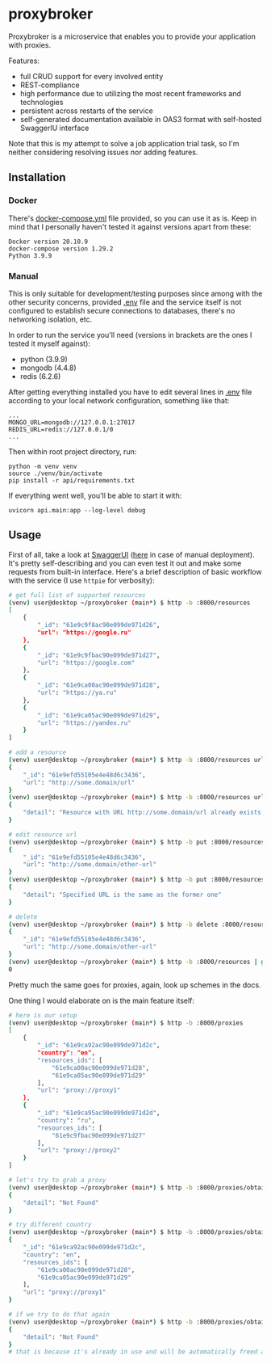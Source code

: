 # proxybroker
Proxybroker is a microservice that enables you to provide your application with proxies.

Features:
 - full CRUD support for every involved entity
 - REST-compliance
 - high performance due to utilizing the most recent frameworks and technologies
 - persistent across restarts of the service
 - self-generated documentation available in OAS3 format with self-hosted SwaggerIU interface

Note that this is my attempt to solve a job application trial task, so I'm neither considering resolving issues nor adding features.

## Installation

### Docker

There's [docker-compose.yml](./docker-compose.yml) file provided, so you can use it as is.
Keep in mind that I personally haven't tested it against versions apart from these:
```
Docker version 20.10.9
docker-compose version 1.29.2
Python 3.9.9
```
### Manual

This is only suitable for development/testing purposes since among with the other security concerns, provided [.env](./.env) file and the service itself is not configured to establish secure connections to databases, there's no networking isolation, etc.

In order to run the service you'll need (versions in brackets are the ones I tested it myself against):
 - python (3.9.9)
 - mongodb (4.4.8)
 - redis (6.2.6)

After getting everything installed you have to edit several lines in [.env](./.env) file according to your local network configuration, something like that:
```
...
MONGO_URL=mongodb://127.0.0.1:27017
REDIS_URL=redis://127.0.0.1/0
...
```
Then within root project directory, run:
```
python -m venv venv
source ./venv/bin/activate
pip install -r api/requirements.txt

```
If everything went well, you'll be able to start it with:
```
uvicorn api.main:app --log-level debug
```

## Usage

First of all, take a look at [SwaggerUI](http://127.0.0.1:8080/docs) ([here](http://127.0.0.1:8000/docs) in case of manual deployment). It's pretty self-describing and you can even test it out and make some requests from built-in interface.
Here's a brief description of basic workflow with the service (I use `httpie` for verbosity):
```bash
# get full list of supported resources
(venv) user@desktop ~/proxybroker (main*) $ http -b :8000/resources
[
    {
        "_id": "61e9c9f8ac90e099de971d26",
        "url": "https://google.ru"
    },
    {
        "_id": "61e9c9fbac90e099de971d27",
        "url": "https://google.com"
    },
    {
        "_id": "61e9ca00ac90e099de971d28",
        "url": "https://ya.ru"
    },
    {
        "_id": "61e9ca05ac90e099de971d29",
        "url": "https://yandex.ru"
    }
]

# add a resource
(venv) user@desktop ~/proxybroker (main*) $ http -b :8000/resources url=http://some.domain/url
{
    "_id": "61e9efd55105e4e48d6c3436",
    "url": "http://some.domain/url"
}
(venv) user@desktop ~/proxybroker (main*) $ http -b :8000/resources url=http://some.domain/url
{
    "detail": "Resource with URL http://some.domain/url already exists with ID 61e9efd55105e4e48d6c3436"
}

# edit resource url
(venv) user@desktop ~/proxybroker (main*) $ http -b put :8000/resources/61e9efd55105e4e48d6c3436 url=http://some.domain/other-url
{
    "_id": "61e9efd55105e4e48d6c3436",
    "url": "http://some.domain/other-url"
}
(venv) user@desktop ~/proxybroker (main*) $ http -b put :8000/resources/61e9efd55105e4e48d6c3436 url=http://some.domain/other-url
{
    "detail": "Specified URL is the same as the former one"
}

# delete
(venv) user@desktop ~/proxybroker (main*) $ http -b delete :8000/resources/61e9efd55105e4e48d6c3436
{
    "_id": "61e9efd55105e4e48d6c3436",
    "url": "http://some.domain/other-url"
}
(venv) user@desktop ~/proxybroker (main*) $ http -b :8000/resources | grep 61e9efd55105e4e48d6c3436 | wc -l
0
```
Pretty much the same goes for proxies, again, look up schemes in the docs.

One thing I would elaborate on is the main feature itself:
```bash
# here is our setup
(venv) user@desktop ~/proxybroker (main*) $ http -b :8000/proxies
[
    {
        "_id": "61e9ca92ac90e099de971d2c",
        "country": "en",
        "resources_ids": [
            "61e9ca00ac90e099de971d28",
            "61e9ca05ac90e099de971d29"
        ],
        "url": "proxy://proxy1"
    },
    {
        "_id": "61e9ca95ac90e099de971d2d",
        "country": "ru",
        "resources_ids": [
            "61e9c9fbac90e099de971d27"
        ],
        "url": "proxy://proxy2"
    }
]

# let's try to grab a proxy
(venv) user@desktop ~/proxybroker (main*) $ http -b :8000/proxies/obtain country=ru ttl=30 resources_ids:='["61e9ca00ac90e099de971d28", "61e9ca05ac90e099de971d29"]' rpw=30
{
    "detail": "Not Found"
}

# try different country
(venv) user@desktop ~/proxybroker (main*) $ http -b :8000/proxies/obtain country=en ttl=30 resources_ids:='["61e9ca00ac90e099de971d28", "61e9ca05ac90e099de971d29"]' rpw=30
{
    "_id": "61e9ca92ac90e099de971d2c",
    "country": "en",
    "resources_ids": [
        "61e9ca00ac90e099de971d28",
        "61e9ca05ac90e099de971d29"
    ],
    "url": "proxy://proxy1"
}

# if we try to do that again
(venv) user@desktop ~/proxybroker (main*) $ http -b :8000/proxies/obtain country=en ttl=30 resources_ids:='["61e9ca00ac90e099de971d28", "61e9ca05ac90e099de971d29"]' rpw=30
{
    "detail": "Not Found"
}
# that is because it's already in use and will be automatically freed after specified 30 seconds run out

```


